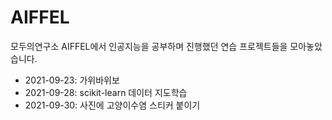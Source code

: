 # AIFFEL
모두의연구소 AIFFEL에서 인공지능을 공부하며 진행했던 연습 프로젝트들을 모아놓았습니다.

* 2021-09-23: 가위바위보
* 2021-09-28: scikit-learn 데이터 지도학습
* 2021-09-30: 사진에 고양이수염 스티커 붙이기
